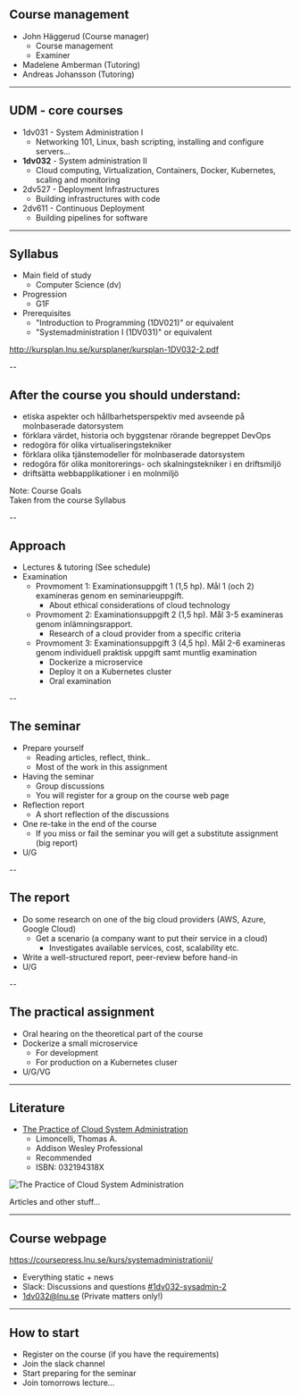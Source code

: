 <!-- Course management -->
## Course management
* John Häggerud (Course manager)
  * Course management
  * Examiner
* Madelene Amberman (Tutoring) 
* Andreas Johansson (Tutoring)


---
## UDM - core courses

* 1dv031 - System Administration I
  * Networking 101, Linux, bash scripting, installing and configure servers...
* **1dv032** - System administration II
  * Cloud computing, Virtualization, Containers, Docker, Kubernetes, scaling and monitoring
* 2dv527 - Deployment Infrastructures  
  * Building infrastructures with code
* 2dv611 - Continuous Deployment
  * Building pipelines for software


---
<!-- Syllabus -->
## Syllabus

* Main field of study
  * Computer Science (dv)
* Progression
  * G1F
* Prerequisites
  * "Introduction to Programming (1DV021)" or equivalent
  * "Systemadministration I (1DV031)" or equivalent


http://kursplan.lnu.se/kursplaner/kursplan-1DV032-2.pdf


--
<!-- Goals -->
## After the course you should understand:
<!-- {_style="font-size: 140%"} -->
* etiska aspekter och hållbarhetsperspektiv med avseende på molnbaserade datorsystem 
* förklara värdet, historia och byggstenar rörande begreppet DevOps 
* redogöra för olika virtualiseringstekniker 
* förklara olika tjänstemodeller för molnbaserade datorsystem 
* redogöra för olika monitorerings­- och skalningstekniker i en driftsmiljö 
* driftsätta webbapplikationer i en molnmiljö


<!-- {_class="lnu-margin-right-30"} -->
Note:
Course Goals <br />
Taken from the course Syllabus <br />


--
## Approach
* Lectures & tutoring (See schedule)
* Examination
  * Provmoment 1: Examinationsuppgift 1 (1,5 hp). Mål 1 (och 2) examineras genom en seminarieuppgift. 
    * About ethical considerations of cloud technology 
  * Provmoment 2: Examinationsuppgift 2 (1,5 hp). Mål 3­-5 examineras genom inlämningsrapport.
    * Research of a cloud provider from a specific criteria
  * Provmoment 3: Examinationsuppgift 3 (4,5 hp). Mål 2-­6 examineras genom individuell praktisk uppgift samt muntlig examination
    * Dockerize a microservice
    * Deploy it on a Kubernetes cluster
    * Oral examination


<!-- {_style="font-size: 90%"} -->


--
## The seminar
* Prepare yourself
  * Reading articles, reflect, think..
  * Most of the work in this assignment
* Having the seminar
  * Group discussions
  * You will register for a group on the course web page
* Reflection report
  * A short reflection of the discussions
* One re-take in the end of the course
  * If you miss or fail the seminar you will get a substitute assignment (big report)
* U/G


--
## The report
* Do some research on one of the big cloud providers (AWS, Azure, Google Cloud)
  * Get a scenario (a company want to put their service in a cloud)
    * Investigates available services, cost, scalability etc.
* Write a well-structured report, peer-review before hand-in
* U/G


--
## The practical assignment

* Oral hearing on the theoretical part of the course
* Dockerize a small microservice
  * For development
  * For production on a Kubernetes cluser
* U/G/VG



---
<!-- Literature -->
## Literature
* [The Practice of Cloud System Administration](http://www.adlibris.com/se/organisationer/product.aspx?isbn=032194318X)
  * Limoncelli, Thomas A.
  * Addison ­Wesley Professional
  * Recommended
  * ISBN: 032194318X

![The Practice of Cloud System Administration](http://www.adlibris.com/se/organisationer/covers/M/0/32/032194318X.jpg)

Articles and other stuff...


---
<!-- webpage -->
## Course webpage
https://coursepress.lnu.se/kurs/systemadministrationii/
* Everything static + news
* Slack: Discussions and questions [#1dv032-sysadmin-2](https://coursepress.slack.com/archives/1dv032-sysadmin-2)
* 1dv032@lnu.se (Private matters only!)

<!-- {_style="margin-right: 25%"} -->


---
<!-- webpage -->
## How to start

* Register on the course (if you have the requirements)
* Join the slack channel
* Start preparing for the seminar
* Join tomorrows lecture... 
